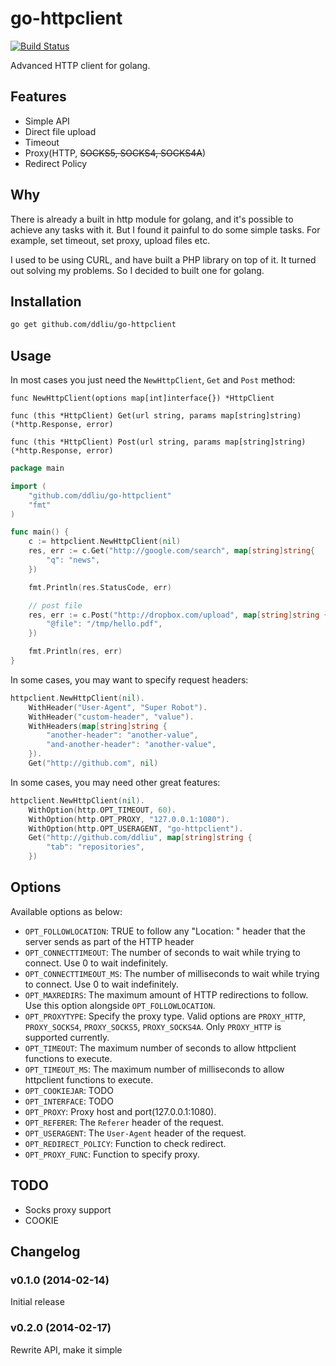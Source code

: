 # go-httpclient

[![Build Status](https://travis-ci.org/ddliu/go-httpclient.png)](https://travis-ci.org/ddliu/go-httpclient)

Advanced HTTP client for golang.

## Features

- Simple API
- Direct file upload
- Timeout
- Proxy(HTTP, <del>SOCKS5, SOCKS4, SOCKS4A</del>)
- Redirect Policy

## Why

There is already a built in http module for golang, and it's possible to achieve any tasks with it. But I found it painful to do some simple tasks. For example, set timeout, set proxy, upload files etc.

I used to be using CURL, and have built a PHP library on top of it. It turned out solving my problems. So I decided to built one for golang.

## Installation

```bash
go get github.com/ddliu/go-httpclient
```

## Usage

In most cases you just need the `NewHttpClient`, `Get` and `Post` method:

```
func NewHttpClient(options map[int]interface{}) *HttpClient

func (this *HttpClient) Get(url string, params map[string]string) (*http.Response, error)

func (this *HttpClient) Post(url string, params map[string]string) (*http.Response, error)
```

```go
package main

import (
    "github.com/ddliu/go-httpclient"
    "fmt"
)

func main() {
    c := httpclient.NewHttpClient(nil)
    res, err := c.Get("http://google.com/search", map[string]string{
        "q": "news",
    })

    fmt.Println(res.StatusCode, err)

    // post file
    res, err := c.Post("http://dropbox.com/upload", map[string]string {
        "@file": "/tmp/hello.pdf",
    })

    fmt.Println(res, err)
}
```

In some cases, you may want to specify request headers:

```go
httpclient.NewHttpClient(nil).
    WithHeader("User-Agent", "Super Robot").
    WithHeader("custom-header", "value").
    WithHeaders(map[string]string {
        "another-header": "another-value",
        "and-another-header": "another-value",
    }).
    Get("http://github.com", nil)
```

In some cases, you may need other great features:

```go
httpclient.NewHttpClient(nil).
    WithOption(http.OPT_TIMEOUT, 60).
    WithOption(http.OPT_PROXY, "127.0.0.1:1080").
    WithOption(http.OPT_USERAGENT, "go-httpclient").
    Get("http://github.com/ddliu", map[string]string {
        "tab": "repositories",
    })
```

## Options

Available options as below:

- `OPT_FOLLOWLOCATION`: TRUE to follow any "Location: " header that the server sends as part of the HTTP header
- `OPT_CONNECTTIMEOUT`: The number of seconds to wait while trying to connect. Use 0 to wait indefinitely.
- `OPT_CONNECTTIMEOUT_MS`: The number of milliseconds to wait while trying to connect. Use 0 to wait indefinitely.
- `OPT_MAXREDIRS`: The maximum amount of HTTP redirections to follow. Use this option alongside `OPT_FOLLOWLOCATION`.
- `OPT_PROXYTYPE`: Specify the proxy type. Valid options are `PROXY_HTTP`, `PROXY_SOCKS4`, `PROXY_SOCKS5`, `PROXY_SOCKS4A`. Only `PROXY_HTTP` is supported currently. 
- `OPT_TIMEOUT`: The maximum number of seconds to allow httpclient functions to execute.
- `OPT_TIMEOUT_MS`: The maximum number of milliseconds to allow httpclient functions to execute.
- `OPT_COOKIEJAR`: TODO
- `OPT_INTERFACE`: TODO
- `OPT_PROXY`: Proxy host and port(127.0.0.1:1080).
- `OPT_REFERER`: The `Referer` header of the request.
- `OPT_USERAGENT`: The `User-Agent` header of the request.
- `OPT_REDIRECT_POLICY`: Function to check redirect.
- `OPT_PROXY_FUNC`: Function to specify proxy.

## TODO

- Socks proxy support
- COOKIE

## Changelog

### v0.1.0 (2014-02-14)

Initial release

### v0.2.0 (2014-02-17)

Rewrite API, make it simple